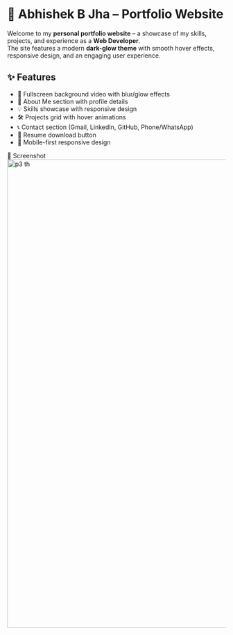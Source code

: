 # 🚀 Abhishek B Jha – Portfolio Website
Welcome to my **personal portfolio website** – a showcase of my skills, projects, and experience as a **Web Developer**.  
The site features a modern **dark-glow theme** with smooth hover effects, responsive design, and an engaging user experience.

## ✨ Features
- 🎥 Fullscreen background video with blur/glow effects  
- 👤 About Me section with profile details  
- 💡 Skills showcase with responsive design  
- 🛠️ Projects grid with hover animations  
- 📞 Contact section (Gmail, LinkedIn, GitHub, Phone/WhatsApp)  
- 📑 Resume download button  
- 📱 Mobile-first responsive design

📸 Screenshot
<img width="1920" height="1080" alt="p3 th" src="https://github.com/user-attachments/assets/c005acd9-9c35-4b0f-a094-7521b8308e22" />


